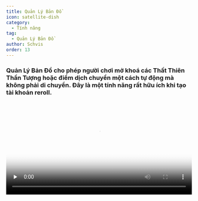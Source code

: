 ```yaml
---
title: Quản Lý Bản Đồ
icon: satellite-dish
category:
  - Tính năng
tag:
  - Quản Lý Bản Đồ
author: Schvis
order: 13
---
```


### Quản Lý Bản Đồ cho phép người chơi mở khoá các Thất Thiên Thần Tượng hoặc điểm dịch chuyển một cách tự động mà không phải di chuyển. Đây là một tính năng rất hữu ích khi tạo tài khoản reroll.

<video controls preload="none" width="100%" poster="https://nextcloud.atruicardona.xyz/s/5qrXm8Bzsj7pJsM/preview"><source src="https://nextcloud.atruicardona.xyz/s/5qrXm8Bzsj7pJsM/download" type="video/mp4"></video>
